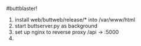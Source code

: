 #buttblaster!

1) install web/buttweb/release/* into /var/www/html
2) start buttserver.py as background
3) set up nginx to reverse proxy /api -> :5000
4) 
